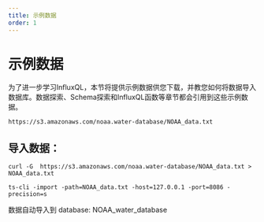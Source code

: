 ```yaml
---
title: 示例数据
order: 1
---
```



# 示例数据

为了进一步学习InfluxQL，本节将提供示例数据供您下载，并教您如何将数据导入数据库。数据探索、Schema探索和InfluxQL函数等章节都会引用到这些示例数据。

```
https://s3.amazonaws.com/noaa.water-database/NOAA_data.txt
```

## 导入数据：
```shell
curl -G  https://s3.amazonaws.com/noaa.water-database/NOAA_data.txt > NOAA_data.txt

ts-cli -import -path=NOAA_data.txt -host=127.0.0.1 -port=8086 -precision=s
```

数据自动导入到 database: NOAA_water_database

